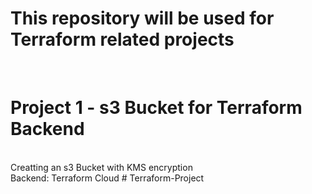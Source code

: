 <h1> This repository will be used for Terraform related projects </h1>
<br>
<h1> Project 1 - s3 Bucket for Terraform Backend </h1>
<br>
Creatting an s3 Bucket with KMS encryption 
<br>
Backend: Terraform Cloud 
# Terraform-Project
